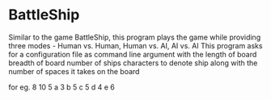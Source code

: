 # BattleShip
Similar to the game BattleShip, this program plays the game while providing three modes - Human vs. Human, Human vs. AI, AI vs. AI
This program asks for a configuration file as command line argument
with the length of board 
breadth of board 
number of ships
characters to denote ship along with the number of spaces it takes on the board

for eg. 
8 
10 
5
a 3
b 5
c 5
d 4
e 6
